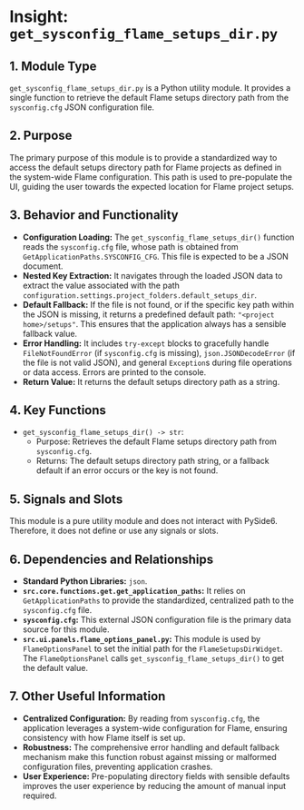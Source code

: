 # Insight: `get_sysconfig_flame_setups_dir.py`

## 1. Module Type

`get_sysconfig_flame_setups_dir.py` is a Python utility module. It provides a single function to retrieve the default Flame setups directory path from the `sysconfig.cfg` JSON configuration file.

## 2. Purpose

The primary purpose of this module is to provide a standardized way to access the default setups directory path for Flame projects as defined in the system-wide Flame configuration. This path is used to pre-populate the UI, guiding the user towards the expected location for Flame project setups.

## 3. Behavior and Functionality

- **Configuration Loading:** The `get_sysconfig_flame_setups_dir()` function reads the `sysconfig.cfg` file, whose path is obtained from `GetApplicationPaths.SYSCONFIG_CFG`. This file is expected to be a JSON document.
- **Nested Key Extraction:** It navigates through the loaded JSON data to extract the value associated with the path `configuration.settings.project_folders.default_setups_dir`.
- **Default Fallback:** If the file is not found, or if the specific key path within the JSON is missing, it returns a predefined default path: `"<project home>/setups"`. This ensures that the application always has a sensible fallback value.
- **Error Handling:** It includes `try-except` blocks to gracefully handle `FileNotFoundError` (if `sysconfig.cfg` is missing), `json.JSONDecodeError` (if the file is not valid JSON), and general `Exception`s during file operations or data access. Errors are printed to the console.
- **Return Value:** It returns the default setups directory path as a string.

## 4. Key Functions

- `get_sysconfig_flame_setups_dir() -> str`:
  - Purpose: Retrieves the default Flame setups directory path from `sysconfig.cfg`.
  - Returns: The default setups directory path string, or a fallback default if an error occurs or the key is not found.

## 5. Signals and Slots

This module is a pure utility module and does not interact with PySide6. Therefore, it does not define or use any signals or slots.

## 6. Dependencies and Relationships

- **Standard Python Libraries:** `json`.
- **`src.core.functions.get.get_application_paths`:** It relies on `GetApplicationPaths` to provide the standardized, centralized path to the `sysconfig.cfg` file.
- **`sysconfig.cfg`:** This external JSON configuration file is the primary data source for this module.
- **`src.ui.panels.flame_options_panel.py`:** This module is used by `FlameOptionsPanel` to set the initial path for the `FlameSetupsDirWidget`. The `FlameOptionsPanel` calls `get_sysconfig_flame_setups_dir()` to get the default value.

## 7. Other Useful Information

- **Centralized Configuration:** By reading from `sysconfig.cfg`, the application leverages a system-wide configuration for Flame, ensuring consistency with how Flame itself is set up.
- **Robustness:** The comprehensive error handling and default fallback mechanism make this function robust against missing or malformed configuration files, preventing application crashes.
- **User Experience:** Pre-populating directory fields with sensible defaults improves the user experience by reducing the amount of manual input required.